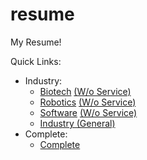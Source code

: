 # resume
My Resume!

Quick Links:
- Industry:
	* <a href="https://github.com/haniawni/resume/blob/biotech/multipage/cv_7.pdf">Biotech</a> <a href="https://github.com/haniawni/resume/blob/biotechNoService/multipage/cv_7.pdf">(W/o Service)</a>
	* <a href="https://github.com/haniawni/resume/blob/robotics/multipage/cv_7.pdf">Robotics</a> <a href="https://github.com/haniawni/resume/blob/roboticsNoService/multipage/cv_7.pdf">(W/o Service)</a>
	* <a href="https://github.com/haniawni/resume/blob/software/multipage/cv_7.pdf">Software</a> <a href="https://github.com/haniawni/resume/blob/softwareNoService/multipage/cv_7.pdf">(W/o Service)</a>
	* <a href="https://github.com/haniawni/resume/blob/profesh/multipage/cv_7.pdf">Industry (General)</a>
- Complete:
	* <a href="https://github.com/haniawni/resume/blob/master/multipage/cv_7.pdf">Complete</a>
